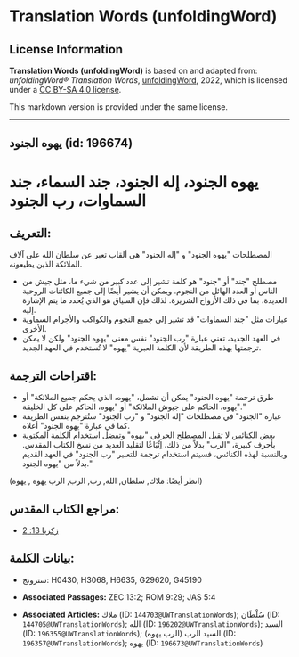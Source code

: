 # Translation Words (unfoldingWord)

## License Information

**Translation Words (unfoldingWord)** is based on and adapted from: _unfoldingWord® Translation Words_, [unfoldingWord](https://unfoldingword.org/utw), 2022, which is licensed under a [CC BY-SA 4.0 license](https://creativecommons.org/licenses/by-sa/4.0/legalcode.en).

This markdown version is provided under the same license.



--------------------------------

## يهوه الجنود (id: 196674)

يهوه الجنود، إله الجنود، جند السماء، جند السماوات، رب الجنود
============================================================

التعريف:
--------

المصطلحات "يهوه الجنود" و "إله الجنود" هي ألقاب تعبر عن سلطان الله على آلاف الملائكة الذين يطيعونه.

* مصطلح "جند" أو "جنود" هو كلمة تشير إلى عدد كبير من شيء ما، مثل جيش من الناس أو العدد الهائل من النجوم. ويمكن أن يشير أيضًا إلى جميع الكائنات الروحية العديدة، بما في ذلك الأرواح الشريرة. لذلك فإن السياق هو الذي يُحدد ما يتم الإشارة إليه.
* عبارات مثل "جند السماوات" قد تشير إلى جميع النجوم والكواكب والأجرام السماوية الأخرى.
* في العهد الجديد، تعني عبارة "رب الجنود" نفس معنى "يهوه الجنود" ولكن لا يمكن ترجمتها بهذه الطريقة لأن الكلمة العبرية "يهوه" لا تُستخدم في العهد الجديد.

اقتراحات الترجمة:
-----------------

* طرق ترجمة "يهوه الجنود" يمكن أن تشمل، "يهوه، الذي يحكم جميع الملائكة" أو "يهوه، الحاكم على جيوش الملائكة" أو "يهوه، الحاكم على كل الخليقة."
* عبارة "الجنود" في مصطلحات "إله الجنود" و "رب الجنود" ستُترجم بنفس الطريقة كما في عبارة "يهوه الجنود" أعلاه.
* بعض الكنائس لا تقبل المصطلح الحرفي "يهوه" وتفضل استخدام الكلمة المكتوبة بأحرف كبيرة، "الرب" بدلاً من ذلك، اِتِّبَاعًا لتقليد العديد من نسخ الكتاب المقدس. وبالنسبة لهذه الكنائس، فسيتم استخدام ترجمة للتعبير "رب الجنود" في العهد القديم بدلاً من "يهوه الجنود."

(انظر أيضًا: ملاك, سلطان, الله, رب, الرب, الرب يهوه , يهوه)

مراجع الكتاب المقدس:
--------------------

* [زكريا 13: 2](https://ref.ly/Zech13:2)

بيانات الكلمة:
--------------

* سترونج: H0430, H3068, H6635, G29620, G45190

* **Associated Passages:** ZEC 13:2; ROM 9:29; JAS 5:4
* **Associated Articles:** ملاك (ID: `144703@UWTranslationWords`); سُلْطَان (ID: `144705@UWTranslationWords`); الله (ID: `196202@UWTranslationWords`); السيد (ID: `196355@UWTranslationWords`); السيد الرب (الرب يهوه) (ID: `196357@UWTranslationWords`); يهوه (ID: `196673@UWTranslationWords`)

